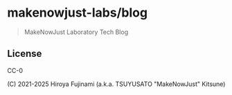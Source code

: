 # makenowjust-labs/blog

> MakeNowJust Laboratory Tech Blog

## License

CC-0

(C) 2021-2025 Hiroya Fujinami (a.k.a. TSUYUSATO "MakeNowJust" Kitsune)
